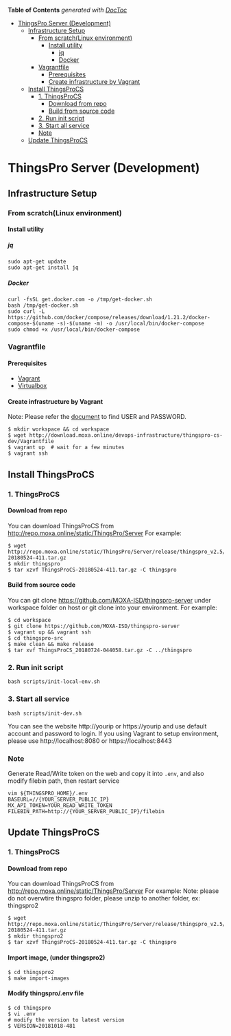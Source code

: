 <!-- START doctoc generated TOC please keep comment here to allow auto update -->
<!-- DON'T EDIT THIS SECTION, INSTEAD RE-RUN doctoc TO UPDATE -->
**Table of Contents**  *generated with [DocToc](https://github.com/thlorenz/doctoc)*

- [ThingsPro Server (Development)](#thingspro-server-development)
  - [Infrastructure Setup](#infrastructure-setup)
    - [From scratch(Linux environment)](#from-scratchlinux-environment)
      - [Install utility](#install-utility)
        - [jq](#jq)
        - [Docker](#docker)
    - [Vagrantfile](#vagrantfile)
      - [Prerequisites](#prerequisites)
      - [Create infrastructure by Vagrant](#create-infrastructure-by-vagrant)
  - [Install ThingsProCS](#install-thingsprocs)
    - [1. ThingsProCS](#1-thingsprocs)
      - [Download from repo](#download-from-repo)
      - [Build from source code](#build-from-source-code)
    - [2. Run init script](#2-run-init-script)
    - [3. Start all service](#3-start-all-service)
    - [Note](#note)
  - [Update ThingsProCS](#update-thingsprocs)

<!-- END doctoc generated TOC please keep comment here to allow auto update -->

# ThingsPro Server (Development)

## Infrastructure Setup

### From scratch(Linux environment)

#### Install utility

##### jq

```shell
sudo apt-get update
sudo apt-get install jq
```

##### Docker

```shell
curl -fsSL get.docker.com -o /tmp/get-docker.sh
bash /tmp/get-docker.sh
sudo curl -L https://github.com/docker/compose/releases/download/1.21.2/docker-compose-$(uname -s)-$(uname -m) -o /usr/local/bin/docker-compose
sudo chmod +x /usr/local/bin/docker-compose
```

### Vagrantfile

#### Prerequisites

* [Vagrant](https://www.vagrantup.com/downloads.html)
* [Virtualbox](https://www.virtualbox.org/wiki/Downloads)

#### Create infrastructure by Vagrant

Note: Please refer the [document](https://www.notion.so/isd/ffa5ff34bfc540cdb1deecb308518e5c#1859028574a242a09998ab0b768118b0) to find USER and PASSWORD.

```shell
$ mkdir workspace && cd workspace
$ wget http://download.moxa.online/devops-infrastructure/thingspro-cs-dev/Vagrantfile
$ vagrant up  # wait for a few minutes
$ vagrant ssh
```

## Install ThingsProCS

### 1. ThingsProCS

#### Download from repo

You can download ThingsProCS from http://repo.moxa.online/static/ThingsPro/Server For example:

```shell
$ wget http://repo.moxa.online/static/ThingsPro/Server/release/thingspro_v2.5/ThingsProCS-20180524-411.tar.gz
$ mkdir thingspro
$ tar xzvf ThingsProCS-20180524-411.tar.gz -C thingspro
```

#### Build from source code

You can git clone https://github.com/MOXA-ISD/thingspro-server under workspace folder on host or git clone into your environment. For example:

```shell
$ cd workspace
$ git clone https://github.com/MOXA-ISD/thingspro-server
$ vagrant up && vagrant ssh
$ cd thingspro-src
$ make clean && make release
$ tar xvf ThingsProCS_20180724-044058.tar.gz -C ../thingspro
```

### 2. Run init script

```shell
bash scripts/init-local-env.sh
```

### 3. Start all service

```shell
bash scripts/init-dev.sh
```

You can see the website http://yourip or https://yourip and use default account and password to login. If you using Vagrant to setup environment, please use http://localhost:8080 or https://localhost:8443


### Note

Generate Read/Write token on the web and copy it into `.env`, and also modify filebin path, then restart service

```shell
vim ${THINGSPRO_HOME}/.env
BASEURL=//{YOUR_SERVER_PUBLIC_IP}
MX_API_TOKEN=YOUR_READ_WRITE_TOKEN
FILEBIN_PATH=http://{YOUR_SERVER_PUBLIC_IP}/filebin
```
## Update ThingsProCS

### 1. ThingsProCS

#### Download from repo

You can download ThingsProCS from http://repo.moxa.online/static/ThingsPro/Server For example:
Note: please do not overwtire thingspro folder, please unzip to another folder, ex: thingspro2

```shell
$ wget http://repo.moxa.online/static/ThingsPro/Server/release/thingspro_v2.5/ThingsProCS-20180524-411.tar.gz
$ mkdir thingspro2
$ tar xzvf ThingsProCS-20180524-411.tar.gz -C thingspro
```

#### Import image, (under thingspro2)
```shell
$ cd thingspro2
$ make import-images
```

#### Modify thingspro/.env file
```shell
$ cd thingspro
$ vi .env
# modify the version to latest version
$ VERSION=20181018-481
```

